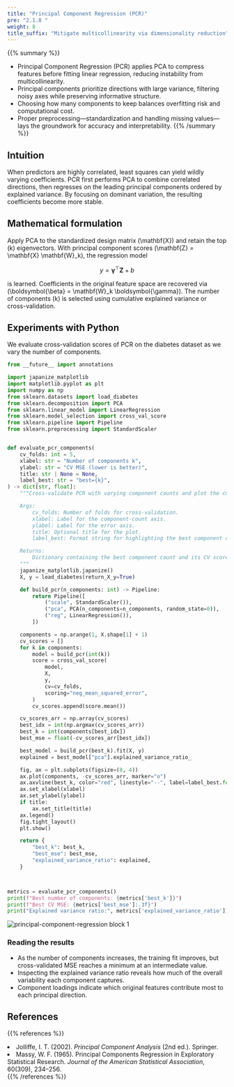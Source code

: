```yaml
---
title: "Principal Component Regression (PCR)"
pre: "2.1.8 "
weight: 8
title_suffix: "Mitigate multicollinearity via dimensionality reduction"
---
```


{{% summary %}}
- Principal Component Regression (PCR) applies PCA to compress features before fitting linear regression, reducing instability from multicollinearity.
- Principal components prioritize directions with large variance, filtering noisy axes while preserving informative structure.
- Choosing how many components to keep balances overfitting risk and computational cost.
- Proper preprocessing—standardization and handling missing values—lays the groundwork for accuracy and interpretability.
{{% /summary %}}

## Intuition
When predictors are highly correlated, least squares can yield wildly varying coefficients. PCR first performs PCA to combine correlated directions, then regresses on the leading principal components ordered by explained variance. By focusing on dominant variation, the resulting coefficients become more stable.

## Mathematical formulation
Apply PCA to the standardized design matrix \(\mathbf{X}\) and retain the top \(k\) eigenvectors. With principal component scores \(\mathbf{Z} = \mathbf{X} \mathbf{W}_k\), the regression model

$$
y = \boldsymbol{\gamma}^\top \mathbf{Z} + b
$$

is learned. Coefficients in the original feature space are recovered via \(\boldsymbol{\beta} = \mathbf{W}_k \boldsymbol{\gamma}\). The number of components \(k\) is selected using cumulative explained variance or cross-validation.

## Experiments with Python
We evaluate cross-validation scores of PCR on the diabetes dataset as we vary the number of components.

```python
from __future__ import annotations

import japanize_matplotlib
import matplotlib.pyplot as plt
import numpy as np
from sklearn.datasets import load_diabetes
from sklearn.decomposition import PCA
from sklearn.linear_model import LinearRegression
from sklearn.model_selection import cross_val_score
from sklearn.pipeline import Pipeline
from sklearn.preprocessing import StandardScaler


def evaluate_pcr_components(
    cv_folds: int = 5,
    xlabel: str = "Number of components k",
    ylabel: str = "CV MSE (lower is better)",
    title: str | None = None,
    label_best: str = "best={k}",
) -> dict[str, float]:
    """Cross-validate PCR with varying component counts and plot the curve.

    Args:
        cv_folds: Number of folds for cross-validation.
        xlabel: Label for the component-count axis.
        ylabel: Label for the error axis.
        title: Optional title for the plot.
        label_best: Format string for highlighting the best component count.

    Returns:
        Dictionary containing the best component count and its CV score.
    """
    japanize_matplotlib.japanize()
    X, y = load_diabetes(return_X_y=True)

    def build_pcr(n_components: int) -> Pipeline:
        return Pipeline([
            ("scale", StandardScaler()),
            ("pca", PCA(n_components=n_components, random_state=0)),
            ("reg", LinearRegression()),
        ])

    components = np.arange(1, X.shape[1] + 1)
    cv_scores = []
    for k in components:
        model = build_pcr(int(k))
        score = cross_val_score(
            model,
            X,
            y,
            cv=cv_folds,
            scoring="neg_mean_squared_error",
        )
        cv_scores.append(score.mean())

    cv_scores_arr = np.array(cv_scores)
    best_idx = int(np.argmax(cv_scores_arr))
    best_k = int(components[best_idx])
    best_mse = float(-cv_scores_arr[best_idx])

    best_model = build_pcr(best_k).fit(X, y)
    explained = best_model["pca"].explained_variance_ratio_

    fig, ax = plt.subplots(figsize=(8, 4))
    ax.plot(components, -cv_scores_arr, marker="o")
    ax.axvline(best_k, color="red", linestyle="--", label=label_best.format(k=best_k))
    ax.set_xlabel(xlabel)
    ax.set_ylabel(ylabel)
    if title:
        ax.set_title(title)
    ax.legend()
    fig.tight_layout()
    plt.show()

    return {
        "best_k": best_k,
        "best_mse": best_mse,
        "explained_variance_ratio": explained,
    }



metrics = evaluate_pcr_components()
print(f"Best number of components: {metrics['best_k']}")
print(f"Best CV MSE: {metrics['best_mse']:.3f}")
print("Explained variance ratio:", metrics['explained_variance_ratio'])

```

![principal-component-regression block 1](/images/basic/regression/principal-component-regression_block01_en.png)

### Reading the results
- As the number of components increases, the training fit improves, but cross-validated MSE reaches a minimum at an intermediate value.
- Inspecting the explained variance ratio reveals how much of the overall variability each component captures.
- Component loadings indicate which original features contribute most to each principal direction.

## References
{{% references %}}
<li>Jolliffe, I. T. (2002). <i>Principal Component Analysis</i> (2nd ed.). Springer.</li>
<li>Massy, W. F. (1965). Principal Components Regression in Exploratory Statistical Research. <i>Journal of the American Statistical Association</i>, 60(309), 234–256.</li>
{{% /references %}}
